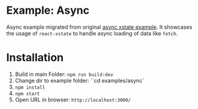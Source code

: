 # Example: Async
Async example migrated from original [async xstate example](https://github.com/davidkpiano/xstate/tree/master/examples/async). It showcases the usage of `react-xstate` to handle async loading of data like `fetch`. 

# Installation
1. Build in main Folder: ``npm run build:dev``
2. Change dir to example folder: ``cd examples/async`
3. ``npm install``
4. ``npm start``
5. Open URL in browser: ``http://localhost:3000/``
